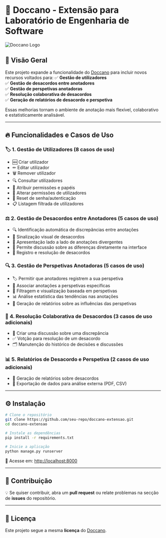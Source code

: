 # 🚀 Doccano - Extensão para Laboratório de Engenharia de Software

![Doccano Logo](https://raw.githubusercontent.com/doccano/doccano/master/docs/images/logo.png)

## 📌 Visão Geral
Este projeto expande a funcionalidade do [Doccano](https://github.com/doccano/doccano) para incluir novos recursos voltados para:
✅ **Gestão de utilizadores**  
✅ **Gestão de desacordos entre anotadores**  
✅ **Gestão de perspetivas anotadoras**  
✅ **Resolução colaborativa de desacordos**  
✅ **Geração de relatórios de desacordo e perspetiva**  

Essas melhorias tornam o ambiente de anotação mais flexível, colaborativo e estatisticamente analisável.

---

## 🔥 Funcionalidades e Casos de Uso

### 🏷️ **1. Gestão de Utilizadores (8 casos de uso)**
- 🆕 Criar utilizador
- ✏ Editar utilizador
- 🗑 Remover utilizador
- 🔍 Consultar utilizadores
- 🔑 Atribuir permissões e papéis
- 🔄 Alterar permissões de utilizadores
- 🔑 Reset de senha/autenticação
- 📋 Listagem filtrada de utilizadores

### ⚖ **2. Gestão de Desacordos entre Anotadores (5 casos de uso)**
- 🔍 Identificação automática de discrepâncias entre anotações
- 🚨 Sinalização visual de desacordos
- 📑 Apresentação lado a lado de anotações divergentes
- 💬 Permite discussão sobre as diferenças diretamente na interface
- 📝 Registro e resolução de desacordos

### 🔍 **3. Gestão de Perspetivas Anotadoras (5 casos de uso)**
- 🏷️ Permitir que anotadores registrem a sua perspetiva
- 📌 Associar anotações a perspetivas específicas
- 🎯 Filtragem e visualização baseada em perspetivas
- 📊 Análise estatística das tendências nas anotações
- 📃 Geração de relatórios sobre as influências das perspetivas

### 🤝 **4. Resolução Colaborativa de Desacordos (3 casos de uso adicionais)**
- 💬 Criar uma discussão sobre uma discrepância
- ✅ Votção para resolução de um desacordo
- 🗂 Manutenção do histórico de decisões e discussões

### 📊 **5. Relatórios de Desacordo e Perspetiva (2 casos de uso adicionais)**
- 📑 Geração de relatórios sobre desacordos
- 📂 Exportação de dados para análise externa (PDF, CSV)

---

## ⚙️ Instalação

```bash
# Clone o repositório
git clone https://github.com/seu-repo/doccano-extensao.git
cd doccano-extensao

# Instale as dependências
pip install -r requirements.txt

# Inicie a aplicação
python manage.py runserver
```
🔗 Acesse em: [http://localhost:8000](http://localhost:8000)

---

## 🤝 Contribuição
💡 Se quiser contribuir, abra um **pull request** ou relate problemas na secção de **issues** do repositório.

---

## 📜 Licença
Este projeto segue a mesma **licença** do [Doccano](https://github.com/doccano/doccano).

